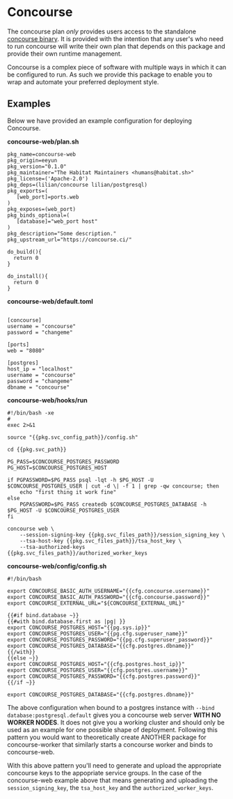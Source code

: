 # Concourse
The concourse plan _only_ provides users access to the standalone [concourse binary](https://concourse.ci/binaries.html). It is provided with the intention that any user's who need to run concourse will write their own plan that depends on this package and provide their own runtime management.

Concourse is a complex piece of software with multiple ways in which it can be configured to run. As such we provide this package to enable you to wrap and automate your preferred deployment style.

## Examples
Below we have provided an example configuration for deploying Concourse.

**concourse-web/plan.sh**
```
pkg_name=concourse-web
pkg_origin=eeyun
pkg_version="0.1.0"
pkg_maintainer="The Habitat Maintainers <humans@habitat.sh>"
pkg_license=('Apache-2.0')
pkg_deps=(lilian/concourse lilian/postgresql)
pkg_exports=(
   [web_port]=ports.web
)
pkg_exposes=(web_port)
pkg_binds_optional=(
   [database]="web_port host"
)
pkg_description="Some description."
pkg_upstream_url="https://concourse.ci/"

do_build(){
  return 0
}

do_install(){
  return 0
}
```

**concourse-web/default.toml**
```

[concourse]
username = "concourse"
password = "changeme"

[ports]
web = "8080"

[postgres]
host_ip = "localhost"
username = "concourse"
password = "changeme"
dbname = "concourse"
```
**concourse-web/hooks/run**
```
#!/bin/bash -xe
#
exec 2>&1

source "{{pkg.svc_config_path}}/config.sh"

cd {{pkg.svc_path}}

PG_PASS=$CONCOURSE_POSTGRES_PASSWORD
PG_HOST=$CONCOURSE_POSTGRES_HOST

if PGPASSWORD=$PG_PASS psql -lqt -h $PG_HOST -U $CONCOURSE_POSTGRES_USER | cut -d \| -f 1 | grep -qw concourse; then
    echo "first thing it work fine"
else
    PGPASSWORD=$PG_PASS createdb $CONCOURSE_POSTGRES_DATABASE -h $PG_HOST -U $CONCOURSE_POSTGRES_USER
fi

concourse web \
    --session-signing-key {{pkg.svc_files_path}}/session_signing_key \
    --tsa-host-key {{pkg.svc_files_path}}/tsa_host_key \
    --tsa-authorized-keys {{pkg.svc_files_path}}/authorized_worker_keys
```
**concourse-web/config/config.sh**
```
#!/bin/bash

export CONCOURSE_BASIC_AUTH_USERNAME="{{cfg.concourse.username}}"
export CONCOURSE_BASIC_AUTH_PASSWORD="{{cfg.concourse.password}}"
export CONCOURSE_EXTERNAL_URL="${CONCOURSE_EXTERNAL_URL}"

{{#if bind.database ~}}
{{#with bind.database.first as |pg| }}
export CONCOURSE_POSTGRES_HOST="{{pg.sys.ip}}"
export CONCOURSE_POSTGRES_USER="{{pg.cfg.superuser_name}}"
export CONCOURSE_POSTGRES_PASSWORD="{{pg.cfg.superuser_password}}"
export CONCOURSE_POSTGRES_DATABASE="{{cfg.postgres.dbname}}"
{{/with}}
{{else ~}}
export CONCOURSE_POSTGRES_HOST="{{cfg.postgres.host_ip}}"
export CONCOURSE_POSTGRES_USER="{{cfg.postgres.username}}"
export CONCOURSE_POSTGRES_PASSWORD="{{cfg.postgres.password}}"
{{/if ~}}

export CONCOURSE_POSTGRES_DATABASE="{{cfg.postgres.dbname}}"
```

The above configuration when bound to a postgres instance with `--bind database:postgresql.default` gives you a concourse web server **WITH NO WORKER NODES**. It does not give you a working cluster and should only be used as an example for one possible shape of deployment. Following this pattern you would want to theoretically create ANOTHER package for concourse-worker that similarly starts a concourse worker and binds to concourse-web.

With this above pattern you'll need to generate and upload the appropriate concourse keys to the appopriate service groups. In the case of the concourse-web example above that means generating and uploading the `session_signing_key`, the `tsa_host_key` and the `authorized_worker_keys`.

